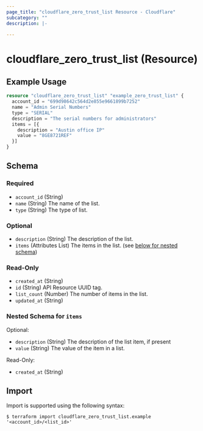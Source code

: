```yaml
---
page_title: "cloudflare_zero_trust_list Resource - Cloudflare"
subcategory: ""
description: |-
  
---
```


# cloudflare_zero_trust_list (Resource)



## Example Usage

```terraform
resource "cloudflare_zero_trust_list" "example_zero_trust_list" {
  account_id = "699d98642c564d2e855e9661899b7252"
  name = "Admin Serial Numbers"
  type = "SERIAL"
  description = "The serial numbers for administrators"
  items = [{
    description = "Austin office IP"
    value = "8GE8721REF"
  }]
}
```

<!-- schema generated by tfplugindocs -->
## Schema

### Required

- `account_id` (String)
- `name` (String) The name of the list.
- `type` (String) The type of list.

### Optional

- `description` (String) The description of the list.
- `items` (Attributes List) The items in the list. (see [below for nested schema](#nestedatt--items))

### Read-Only

- `created_at` (String)
- `id` (String) API Resource UUID tag.
- `list_count` (Number) The number of items in the list.
- `updated_at` (String)

<a id="nestedatt--items"></a>
### Nested Schema for `items`

Optional:

- `description` (String) The description of the list item, if present
- `value` (String) The value of the item in a list.

Read-Only:

- `created_at` (String)

## Import

Import is supported using the following syntax:

```shell
$ terraform import cloudflare_zero_trust_list.example '<account_id>/<list_id>'
```
